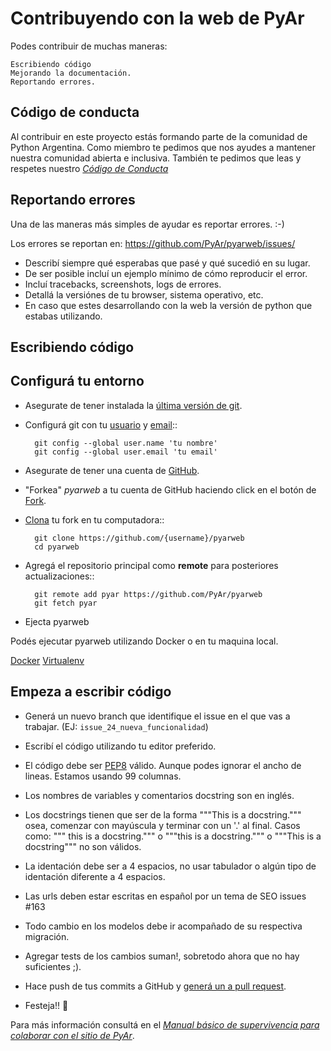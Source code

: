 # Contribuyendo con la web de PyAr

Podes contribuir de muchas maneras:

    Escribiendo código
    Mejorando la documentación.
    Reportando errores.


## Código de conducta

Al contribuir en este proyecto estás formando parte de la comunidad de Python Argentina. Como miembro te pedimos que 
nos ayudes a mantener nuestra comunidad abierta e inclusiva. También te pedimos que leas y respetes nuestro 
[*Código de Conducta*](https://ac.python.org.ar/#coc)


## Reportando errores 

Una de las maneras más simples de ayudar es reportar errores. :-) 

Los errores se reportan en: https://github.com/PyAr/pyarweb/issues/

* Describí siempre qué esperabas que pasé y qué sucedió en su lugar.
* De ser posible incluí un ejemplo mínimo de cómo reproducir el error.
* Incluí tracebacks, screenshots, logs de errores. 
* Detallá la versiónes de tu browser, sistema operativo, etc.
* En caso que estes desarrollando con la web la versión de python que estabas utilizando.

## Escribiendo código

Configurá tu entorno
--------------------

- Asegurate de tener instalada la [última versión de git](https://git-scm.com/downloads).
- Configurá git con tu [usuario](https://help.github.com/articles/setting-your-username-in-git/) y [email](https://help.github.com/articles/setting-your-email-in-git/):: 

        git config --global user.name 'tu nombre' 
        git config --global user.email 'tu email'

- Asegurate de tener una cuenta de [GitHub](https://github.com/join).
- "Forkea" *pyarweb* a tu cuenta de GitHub haciendo click en el botón de [Fork](https://github.com/PyAr/pyarweb/fork).
- [Clona](https://help.github.com/articles/fork-a-repo/#step-2-create-a-local-clone-of-your-fork) tu fork en tu computadora::

        git clone https://github.com/{username}/pyarweb
        cd pyarweb

- Agregá el repositorio principal como **remote** para posteriores actualizaciones::

        git remote add pyar https://github.com/PyAr/pyarweb
        git fetch pyar


- Ejecta pyarweb

Podés ejecutar pyarweb utilizando Docker o en tu maquina local.

[Docker](https://github.com/PyAr/pyarweb/wiki/Instalacion-con-Docker)
[Virtualenv](https://github.com/PyAr/pyarweb/wiki/Instalaci%C3%B3n-manual)


Empeza a escribir código
------------------------

- Generá un nuevo branch que identifique el issue en el que vas a trabajar. (EJ: ``issue_24_nueva_funcionalidad``)
- Escribí el código utilizando tu editor preferido.

- El código debe ser [PEP8](https://pep8.org/) válido. Aunque podes ignorar el ancho de lineas. Estamos usando 99 columnas.
- Los nombres de variables y comentarios docstring son en inglés.
- Los docstrings tienen que ser de la forma """This is a docstring.""" osea,
comenzar con mayúscula y terminar con un '.' al final. Casos como: """ this is
a docstring.""" o """this is a docstring.""" o """This is a docstring""" no son
válidos.
- La identación debe ser a 4 espacios, no usar tabulador o algún tipo de
identación diferente a 4 espacios.
- Las urls deben estar escritas en español por un tema de SEO issues #163
- Todo cambio en los modelos debe ir acompañado de su respectiva migración.
- Agregar tests de los cambios suman!, sobretodo ahora que no hay suficientes ;).
- Hace push de tus commits a GitHub y [generá un a pull request](https://help.github.com/articles/creating-a-pull-request/).
- Festeja!! 🎉

Para más información consultá en el [*Manual básico de supervivencia para colaborar 
con el sitio de PyAr*](https://github.com/PyAr/pyarweb/wiki/Manual-b%C3%A1sico-de-supervivencia-para-colaborar-con-el-sitio-de-PyAr).
